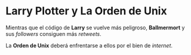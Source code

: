 # Larry Plotter y La Orden de Unix

Mientras que el código de **Larry** se vuelve más peligroso, 
**Ballmermort** y sus *followers* consiguen más *retweets*.

La **Orden de Unix** deberá enfrentarse a ellos por el bien de *internet*.

